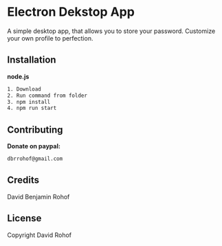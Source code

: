 # Electron Dekstop App

A simple desktop app, that allows you to store your password. Customize your own profile to perfection.

## Installation
**node.js**
```bash
1. Download
2. Run command from folder
3. npm install
4. npm run start
```

## Contributing

**Donate on paypal:**
```bash 
dbrrohof@gmail.com
```


## Credits

David Benjamin Rohof

## License

Copyright David Rohof
